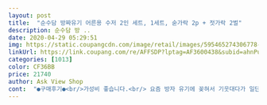 ```yaml
---
layout: post 
title:  "순수담 방짜유기 어른용 수저 2인 세트, 1세트, 숟가락 2p + 젓가락 2벌" 
description: 순수담 방 ..
date: 2020-04-29 05:29:51 
img: https://static.coupangcdn.com/image/retail/images/595465274306778-92465980-c47c-43ee-bb69-c2820cffc893.jpg 
linkUrl: https://link.coupang.com/re/AFFSDP?lptag=AF3600438&subid=ahnPublicAsk&pageKey=1255246084&itemId=2255544201&vendorItemId=70252875469&traceid=V0-113-23e331324b5442d1 
categories: [1013] 
color: CF36BB 
price: 21740 
author: Ask View Shop 
cont:  "●구매후기●<br/>가성비 좋습니다.<br/> 요즘 방자 유기에 꽂혀서 기웃대다가 일단 수저부터 시작해보는데.<br/>.<br/> 다른곳에 비해 가격은 저렴하지만 디자인 무난하고 아주 좋습니다.<br/><br/>건강해지는 느낌.<br/> 고급진 느낌.<br/> 대접받는 느낌.<br/><br/>관리가 이렇게 까다로운줄 모르고 구매했어요 푸하하하<br/>그냥 쓰면 유기 특유의 향에 거부감 들 수 있습니다.<br/><br/>그래서 손님용으로 네벌더 구매했어요<br/>그래서 옛날 어르신들이 스텐으로 다 바꾸셨구나 생각해봅니다<br/>부모님 오셨는데 우리꺼 드리니까<br/>불편해 하시더라구요 니들껀데 늙은이가 써두 되겠냐며<br/>사위한테  미안하다며<br/>삶고 말리고 닦고 손이 많이 간다고 하시더라구요 안그러면 금망 엉망 된다면서요<br/>식탁의 품격이 올라간거 같아서 좋아요.<br/><br/>어쩐지 우리꺼 벌써 살짝 얼룩 생겼더라구요<br/>울가족 네명꺼만 있어서 손님용으로 구매했어요<br/>일단 수저보면 기분이 좋아져요^^<br/>저 어릴때 놋그릇 사용했는데 울엄마 진짜 힘들게 설겆이 하시고 관리하셨던 생각이 나네요<br/>저는 귀차니즘  그러나 깔끔은 하니  잘써보도록 하겠습니다<br/>저번껏두 착한가격에 구매했는데 이번이 좀더 착한가격에 나왔네요  잘 관리해서 오래도록 쓰겠슴돠<br/>진짜 부지런하고 깔끔해야 놋제품 쓰겠어요 ㅎㅎ<br/>착한가격에 나와서 이때다 싶어서요<br/>처음 사용시에는 기름에 한번 문질르고 쓰세요.<br/><br/>한정식 사장님께  관리방법 지데루 알아왔네요 ㅋㅋ<br/>한정식 사장님께서 관리하기 어려운데 뭐하러 삿냐며<br/>" 
---
```


